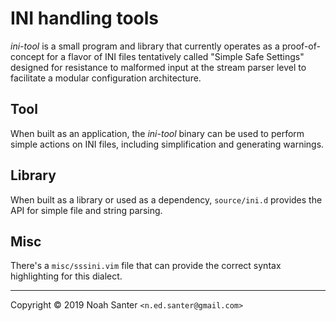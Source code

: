 # INI handling tools

*ini-tool* is a small program and library that currently
operates as a proof-of-concept for a flavor of INI
files tentatively called "Simple Safe Settings"
designed for resistance to malformed input at the stream
parser level to facilitate a modular configuration
architecture.

## Tool
When built as an application, the *ini-tool* binary
can be used to perform simple actions on INI files,
including simplification and generating warnings.

## Library
When built as a library or used as a dependency,
`source/ini.d` provides the API for simple file
and string parsing.

## Misc
There's a `misc/sssini.vim` file that can provide
the correct syntax highlighting for this dialect.

---

Copyright © 2019 Noah Santer `<n.ed.santer@gmail.com>`
